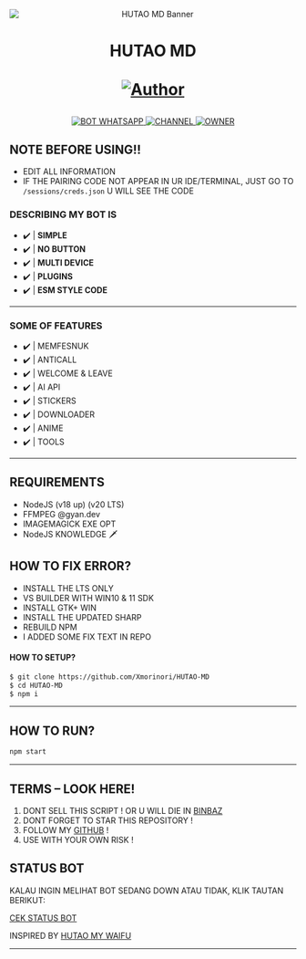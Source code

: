 <p align="center">
  <img src="https://raw.githubusercontent.com/Xmorinori/HUTAO-MD/main/media/Для%20шапки%20профиля.jpg"
       alt="HUTAO MD Banner"
       style="max-width: 100%; height: auto; display: block; margin: auto;">
</p>

<h1 align="center">
  HUTAO MD <br><BR>
  <a href="https://github.com/Xmorinori">
    <img title="Author" src="https://img.shields.io/badge/AUTHOR-Xmorinori-purple.svg?style=for-the-badge&logo=github">
  </a>
</h1>




##
<p align="center">
  <a href="https://api.whatsapp.com/send/?phone=-&text=.menu">
    <img src="https://img.shields.io/badge/WhatsApp%20BOT-25D366?style=for-the-badge&logo=whatsapp&logoColor=white" alt="BOT WHATSAPP">
  </a>
  <a href="https://whatsapp.com/channel/0029VaGoqK589indDi4Am40J">
    <img src="https://img.shields.io/badge/Channel-25D366?style=for-the-badge&logo=whatsapp&logoColor=white" alt="CHANNEL">
  </a>
  <a href="https://wa.me/6285179586051">
    <img src="https://img.shields.io/badge/Owner%20BOT-25D366?style=for-the-badge&logo=whatsapp&logoColor=white" alt="OWNER">
  </a>
</p>

 



## NOTE BEFORE USING!!
- EDIT ALL INFORMATION
- IF THE PAIRING CODE NOT APPEAR IN UR IDE/TERMINAL, JUST GO TO `/sessions/creds.json` U WILL SEE THE CODE


### DESCRIBING MY BOT IS
- ✔️ | **SIMPLE** 
- ✔️ | **NO BUTTON** 
- ✔️ | **MULTI DEVICE** 
- ✔️ | **PLUGINS** 
- ✔️ | **ESM STYLE CODE** 
---------
### SOME OF FEATURES
- ✔️ | MEMFESNUK
- ✔️ | ANTICALL
- ✔️ | WELCOME & LEAVE
- ✔️ | AI API
- ✔️ | STICKERS
- ✔️ | DOWNLOADER
- ✔️ | ANIME
- ✔️ | TOOLS
---------

## REQUIREMENTS

* NodeJS (v18 up) (v20 LTS)
* FFMPEG @gyan.dev
* IMAGEMAGICK EXE OPT
* NodeJS KNOWLEDGE 🗡

## HOW TO FIX ERROR?

* INSTALL THE LTS ONLY
* VS BUILDER WITH WIN10 & 11 SDK
* INSTALL GTK+ WIN
* INSTALL THE UPDATED SHARP
* REBUILD NPM
* I ADDED SOME FIX TEXT IN REPO

#### HOW TO SETUP?
```bash
$ git clone https://github.com/Xmorinori/HUTAO-MD
$ cd HUTAO-MD
$ npm i
```

---------

## HOW TO RUN?

```bash
npm start
```

---------

## TERMS – LOOK HERE!

1. DONT SELL THIS SCRIPT ! OR U WILL DIE IN [BINBAZ](https://binbaz.or.id)  
2. DONT FORGET TO STAR THIS REPOSITORY !  
3. FOLLOW MY [GITHUB](https://github.com/Xmorinori) !  
4. USE WITH YOUR OWN RISK !  

## STATUS BOT

KALAU INGIN MELIHAT BOT SEDANG DOWN ATAU TIDAK, KLIK TAUTAN BERIKUT:

[CEK STATUS BOT](https://maintenance.advinservers.com/cmdu86fmy00yfy6jgi3h8qvc3)

INSPIRED BY [HUTAO MY WAIFU](https://genshin--impact-fandom-com.translate.goog/wiki/Hu_Tao?_x_tr_sl=en&_x_tr_tl=id&_x_tr_hl=id&_x_tr_pto=tc)

---------
